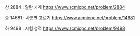 상 2884 : 알람 시계	https://www.acmicpc.net/problem/2884

중 14681 : 사분면 고르기 https://www.acmicpc.net/problem/14681

하 9498 : 시험 성적	https://www.acmicpc.net/problem/9498
